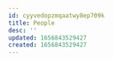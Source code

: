 ```yaml
---
id: cyyvedopzmqaatwy8ep709k
title: People
desc: ''
updated: 1656843529427
created: 1656843529427
---
```



